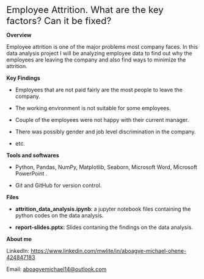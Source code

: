 <font size= 5>Employee Attrition. What are the key factors? Can it be fixed?</font>

**Overview**

Employee attrition is one of the major problems most company faces. In this data analysis project  I will be analyzing employee data to find out  why the employees are leaving the company and also find ways to minimize the attrition.

**Key Findings**

* Employees that are not paid fairly are the most people to leave the company.

* The working environment is not suitable for some employees.

* Couple of the employees were not happy with their current manager.

* There was possibly gender and job level discrimination in the company.

* etc.

  

**Tools and softwares**

* Python, Pandas, NumPy, Matplotlib, Seaborn,  Microsoft Word, Microsoft PowerPoint .

* Git and GitHub for version control.



**Files**

* **attrition_data_analysis.ipynb**: a jupyter notebook files containing the python codes on the data analysis.

* **report-slides.pptx:**  Slides contaning the findings on the data analysis.



**About me**

LinkedIn: https://www.linkedin.com/mwlite/in/aboagye-michael-ohene-424847183

Email: aboagyemichael14@outlook.com

